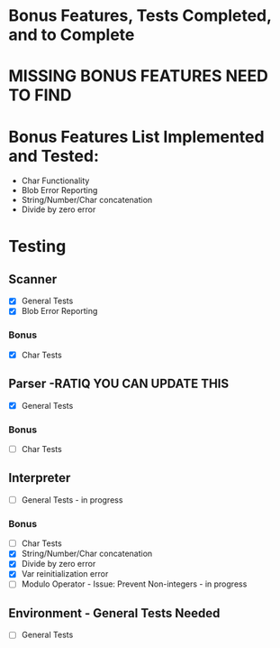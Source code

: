 #  Bonus Features, Tests Completed, and to Complete

# MISSING BONUS FEATURES NEED TO FIND
# Bonus Features List Implemented and Tested: 
- Char Functionality
- Blob Error Reporting
- String/Number/Char concatenation
- Divide by zero error

# Testing
## Scanner
- [x] General Tests
- [x] Blob Error Reporting
<div></div>

### Bonus

- [x] Char Tests
## Parser  -RATIQ YOU CAN UPDATE THIS
- [x] General Tests
<div></div>

### Bonus

- [ ] Char Tests
## Interpreter
- [ ] General Tests - in progress

<div></div>

### Bonus

- [ ] Char Tests
- [x] String/Number/Char concatenation
- [x] Divide by zero error
- [x] Var reinitialization error
- [ ] Modulo Operator - Issue: Prevent Non-integers - in progress

##  Environment - General Tests Needed
- [ ] General Tests
